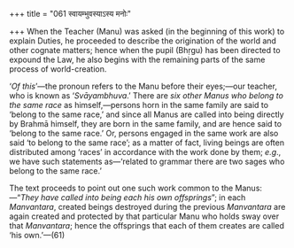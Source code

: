+++
title = "061 स्वायम्भुवस्याऽस्य मनोः"

+++
When the Teacher (Manu) was asked (in the beginning of this work) to
explain Duties, he proceeded to describe the origination of the world
and other cognate matters; hence when the pupil (Bhṛgu) has been
directed to expound the Law, he also begins with the remaining parts of
the same process of world-creation.

‘*Of this*’—the pronoun refers to the Manu before their eyes;—our
teacher, who is known as ‘*Svāyambhuva*.’ There are *six other Manus who
belong to the same race* as himself,—persons horn in the same family are
said to ‘belong to the same race,’ and since all Manus are called into
being directly by Brahmā himself, they are born in the same family, and
are hence said to ‘belong to the same race.’ Or, persons engaged in the
same work are also said ‘to belong to the same race’; as a matter of
fact, living beings are often distributed among ‘races’ in accordance
with the work done by them; *e.g*., we have such statements as—‘related
to grammar there are two sages who belong to the same race.’

The text proceeds to point out one such work common to the Manus:—“*They
have called into being each his own offsprings*”; in each *Manvantara*,
created beings destroyed during the previous *Manvantara* are again
created and protected by that particular Manu who holds sway over that
*Manvantara*; hence the offsprings that each of them creates are called
‘his own.’—(61)
